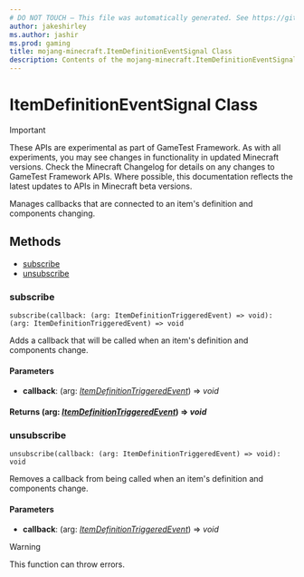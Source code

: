 ```yaml
---
# DO NOT TOUCH — This file was automatically generated. See https://github.com/Mojang/MinecraftScriptingApiDocsGenerator to modify descriptions, examples, etc.
author: jakeshirley
ms.author: jashir
ms.prod: gaming
title: mojang-minecraft.ItemDefinitionEventSignal Class
description: Contents of the mojang-minecraft.ItemDefinitionEventSignal class.
---
```

# ItemDefinitionEventSignal Class
>[!IMPORTANT]
>These APIs are experimental as part of GameTest Framework. As with all experiments, you may see changes in functionality in updated Minecraft versions. Check the Minecraft Changelog for details on any changes to GameTest Framework APIs. Where possible, this documentation reflects the latest updates to APIs in Minecraft beta versions.

Manages callbacks that are connected to an item's definition and components changing.


## Methods
- [subscribe](#subscribe)
- [unsubscribe](#unsubscribe)
  
### **subscribe**
`
subscribe(callback: (arg: ItemDefinitionTriggeredEvent) => void): (arg: ItemDefinitionTriggeredEvent) => void
`

Adds a callback that will be called when an item's definition and components change.
#### **Parameters**
- **callback**: (arg: [*ItemDefinitionTriggeredEvent*](ItemDefinitionTriggeredEvent.md)) => *void*

#### **Returns** (arg: [*ItemDefinitionTriggeredEvent*](ItemDefinitionTriggeredEvent.md)) => *void*


### **unsubscribe**
`
unsubscribe(callback: (arg: ItemDefinitionTriggeredEvent) => void): void
`

Removes a callback from being called when an item's definition and components change.
#### **Parameters**
- **callback**: (arg: [*ItemDefinitionTriggeredEvent*](ItemDefinitionTriggeredEvent.md)) => *void*


> [!WARNING]
> This function can throw errors.


